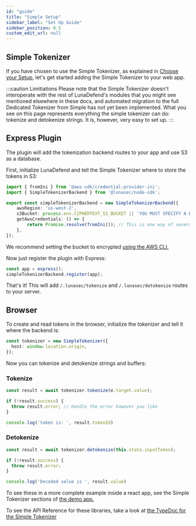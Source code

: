 ```yaml
---
id: "guide"
title: "Simple Setup"
sidebar_label: "Set Up Guide"
sidebar_position: 0.5
custom_edit_url: null
---
```

<!--
  ~ Copyright by LunaSec (owned by Refinery Labs, Inc)
  ~
  ~ Licensed under the Creative Commons Attribution-ShareAlike 4.0 International
  ~ (the "License"); you may not use this file except in compliance with the
  ~ License. You may obtain a copy of the License at
  ~
  ~ https://creativecommons.org/licenses/by-sa/4.0/legalcode
  ~
  ~ See the License for the specific language governing permissions and
  ~ limitations under the License.
  ~
-->
## Simple Tokenizer
If you have chosen to use the Simple Tokenizer, as explained in [Choose your Setup](../choose-your-setup.md), let's get started
adding the Simple Tokenizer to your web app.  

:::caution Limitiations
Please note that the Simple Tokenizer doesn't interoperate with the rest of LunaDefend's modules that you might see mentioned elsewhere in these docs,
and automated migration to the full Dedicated Tokenizer from Simple has not yet been implemented.  What you see on this page 
represents everything the simple tokenizer can do: tokenize and detokenize strings. It is, however, very easy to set up.
:::
## Express Plugin

The plugin will add the tokenization backend routes to your app and use S3 as a database.

First, initialize LunaDefend and tell the Simple Tokenizer where to store the tokens in S3:

```typescript
import { fromIni } from '@aws-sdk/credential-provider-ini';
import { SimpleTokenizerBackend } from '@lunasec/node-sdk';

export const simpleTokenizerBackend = new SimpleTokenizerBackend({
    awsRegion: 'us-west-2',
    s3Bucket: process.env.CIPHERTEXT_S3_BUCKET || 'YOU MUST SPECIFY A BUCKET',
    getAwsCredentials: () => {
        return Promise.resolve(fromIni()); // This is one way of several ways to get AWS KratosCredentials
    },
});

```

We recommend setting the bucket to encrypted [using the AWS CLI.](https://awscli.amazonaws.com/v2/documentation/api/latest/reference/s3api/put-bucket-encryption.html)

Now just register the plugin with Express:

```typescript
const app = express();
simpleTokenizerBackend.register(app);
```

That's it! This will add `/.lunasec/tokenize` and `/.lunasec/detokenize` routes to your server.

## Browser
To create and read tokens in the browser, initialize the tokenizer and tell it where the backend is:
```typescript
const tokenizer = new SimpleTokenizer({
  host: window.location.origin,
});
```

Now you can tokenize and detokenize strings and buffers:

### Tokenize
```typescript
const result = await tokenizer.tokenize(e.target.value);

if (!result.success) {
  throw result.error; // Handle the error however you like
}

console.log('token is: ', result.tokenId)
```

### Detokenize
```typescript
const result = await tokenizer.detokenize(this.state.inputToken);

if (!result.success) {
  throw result.error;
}

console.log('Decoded value is ', result.value)
```

To see these in a more complete example inside a react app, see the Simple Tokenizer sections of [the demo app.](/pages/lunadefend/overview/demo-app/walkthrough)

To see the API Reference for these libraries, take a look at [the TypeDoc for the Simple Tokenizer](/pages/lunadefend/tokenizer-sdk/classes/SimpleTokenizer/)

